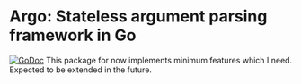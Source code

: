 # Argo: Stateless argument parsing framework in Go
[![GoDoc](https://godoc.org/gitlab.com/kavenc/argo?status.svg)](https://godoc.org/gitlab.com/kavenc/argo)
This package for now implements minimum features which I need. Expected to be extended in the future.